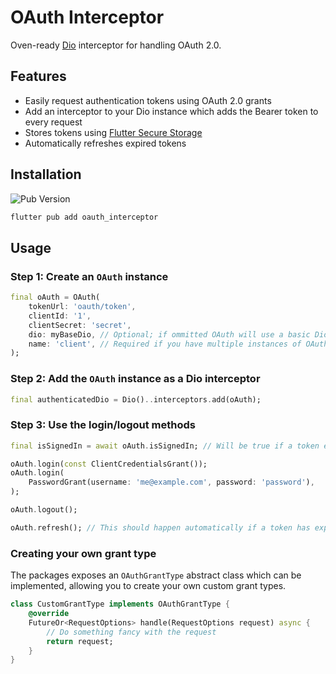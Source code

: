 # OAuth Interceptor

Oven-ready [Dio](https://pub.dev/packages/dio) interceptor for handling OAuth 2.0.

## Features

- Easily request authentication tokens using OAuth 2.0 grants
- Add an interceptor to your Dio instance which adds the Bearer token to every request
- Stores tokens using [Flutter Secure Storage](https://pub.dev/packages/flutter_secure_storage)
- Automatically refreshes expired tokens

## Installation

![Pub Version](https://img.shields.io/pub/v/oauth_interceptor)

```bash
flutter pub add oauth_interceptor
```

## Usage

### Step 1: Create an `OAuth` instance

```dart
final oAuth = OAuth(
    tokenUrl: 'oauth/token',
    clientId: '1',
    clientSecret: 'secret',
    dio: myBaseDio, // Optional; if ommitted OAuth will use a basic Dio instance
    name: 'client', // Required if you have multiple instances of OAuth e.g. for storing client and password tokens separately
);
```

### Step 2: Add the `OAuth` instance as a Dio interceptor

```dart
final authenticatedDio = Dio()..interceptors.add(oAuth);
```

### Step 3: Use the login/logout methods

```dart
final isSignedIn = await oAuth.isSignedIn; // Will be true if a token exists in storage

oAuth.login(const ClientCredentialsGrant());
oAuth.login(
    PasswordGrant(username: 'me@example.com', password: 'password'),
);

oAuth.logout();

oAuth.refresh(); // This should happen automatically if a token has expired, but you can also manually refresh tokens if you like.
```

### Creating your own grant type

The packages exposes an `OAuthGrantType` abstract class which can be implemented, allowing you to create your own custom grant types.

```dart
class CustomGrantType implements OAuthGrantType {
    @override
    FutureOr<RequestOptions> handle(RequestOptions request) async {
        // Do something fancy with the request
        return request;
    }
}
```
